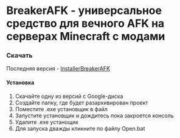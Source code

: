 # BreakerAFK - универсальное средство для вечного AFK на серверах Minecraft с модами
<h3>Скачать</h3>
<p>Последняя версия - <a href="https://drive.google.com/file/d/1dYYJNjh63p3M4R2w5i_nTNlIKCbOEyAn/view?usp=sharing">InstallerBreakerAFK</a></p>
<h4>Установка</h4>
<p>
  <ol>
    <li>Скачайте одну из версий с Google-диска</li>
    <li>Создайте папку, где будет разархивирован проект</li>
    <li>Поместите .exe установщик в файл</li>
    <li>Запустите установщик и дождитесь пока закроется консоль</li>
    <li>Удалите .exe устанощик</li>
    <li>Для запуска дважды кликните по файлу Open.bat</li>
  <ol>
</p>
